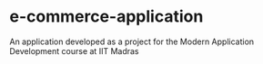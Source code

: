 # e-commerce-application
An application developed as a project for the Modern Application Development course at IIT Madras
